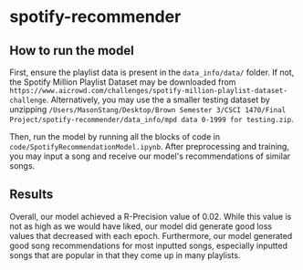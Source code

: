 # spotify-recommender

## How to run the model
First, ensure the playlist data is present in the `data_info/data/` folder. If not, the Spotify Million Playlist Dataset may be downloaded from `https://www.aicrowd.com/challenges/spotify-million-playlist-dataset-challenge`. Alternatively, you may use the a smaller testing dataset by unzipping `/Users/MasonStang/Desktop/Brown Semester 3/CSCI 1470/Final Project/spotify-recommender/data_info/mpd data 0-1999 for testing.zip`. 

Then, run the model by running all the blocks of code in `code/SpotifyRecommendationModel.ipynb`. After preprocessing and training, you may input a song and receive our model's recommendations of similar songs.

## Results
Overall, our model achieved a R-Precision value of 0.02. While this value is not as high as we would have liked, our model did generate good loss values that decreased with each epoch. Furthermore, our model generated good song recommendations for most inputted songs, especially inputted songs that are popular in that they come up in many playlists.

